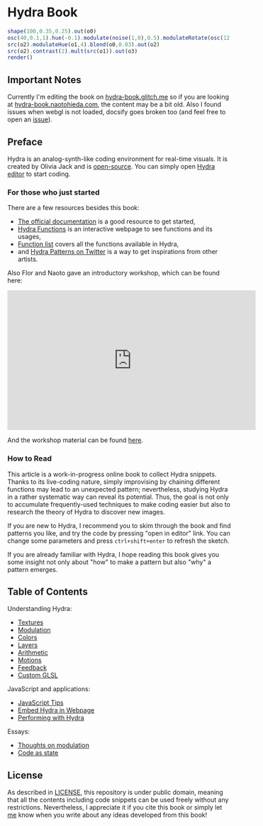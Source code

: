 Hydra Book
========

<!-- ![cover](images/cover.png) -->

```javascript
shape(100,0.35,0.25).out(o0)
osc(40,0.1,1).hue(-0.1).modulate(noise(1,0),0.5).modulateRotate(osc(12,0).kaleid(100),4).out(o1)
src(o2).modulateHue(o1,4).blend(o0,0.03).out(o2)
src(o2).contrast(2).mult(src(o1)).out(o3)
render()
```

Important Notes
--------

Currently I'm editing the book on [hydra-book.glitch.me](https://hydra-book.glitch.me/) so if you are looking at [hydra-book.naotohieda.com](https://hydra-book.naotohieda.com), the content may be a bit old. Also I found issues when webgl is not loaded, docsify goes broken too (and feel free to open an [issue](https://github.com/micuat/hydra-book/issues)).


Preface
--------

Hydra is an analog-synth-like coding environment for real-time visuals. It is created by Olivia Jack and is [open-source](https://github.com/ojack/hydra). You can simply open [Hydra editor](https://hydra.ojack.xyz) to start coding.


### For those who just started

There are a few resources besides this book:

* [The official documentation](https://github.com/ojack/hydra#Getting-Started) is a good resource to get started,
* [Hydra Functions](https://ojack.xyz/hydra-functions/) is an interactive webpage to see functions and its usages,
* [Function list](https://github.com/ojack/hydra/blob/master/docs/funcs.md) covers all the functions available in Hydra,
* and [Hydra Patterns on Twitter](https://twitter.com/hydra_patterns) is a way to get inspirations from other artists.

Also Flor and Naoto gave an introductory workshop, which can be found here:

<iframe width="560" height="315" src="https://www.youtube.com/embed/TMRooK2c8Is" title="YouTube video player" frameborder="0" allow="accelerometer; autoplay; clipboard-write; encrypted-media; gyroscope; picture-in-picture" allowfullscreen></iframe>

And the workshop material can be found [here](https://ccfest-2021-glitchme.glitch.me/).

### How to Read

This article is a work-in-progress online book to collect Hydra snippets. Thanks to its live-coding nature, simply improvising by chaining different functions may lead to an unexpected pattern; nevertheless, studying Hydra in a rather systematic way can reveal its potential. Thus, the goal is not only to accumulate frequently-used techniques to make coding easier but also to research the theory of Hydra to discover new images.

If you are new to Hydra, I recommend you to skim through the book and find patterns you like, and try the code by pressing "open in editor" link. You can change some parameters and press `ctrl+shift+enter` to refresh the sketch.

If you are already familiar with Hydra, I hope reading this book gives you some insight not only about "how" to make a pattern but also "why" a pattern emerges.


Table of Contents
--------

Understanding Hydra:

* [Textures](textures)
* [Modulation](modulation)
* [Colors](colors)
* [Layers](layers)
* [Arithmetic](arithmetic)
* [Motions](motions)
* [Feedback](feedback)
* [Custom GLSL](glsl)

JavaScript and applications:

* [JavaScript Tips](javascript)
* [Embed Hydra in Webpage](embed)
* [Performing with Hydra](performing)

Essays:

* [Thoughts on modulation](thoughts-on-modulation)
* [Code as state](code-as-state)

License
--------

As described in [LICENSE](https://github.com/micuat/hydra-book/blob/master/LICENSE), this repository is under public domain, meaning that all the contents including code snippets can be used freely without any restrictions. Nevertheless, I appreciate it if you cite this book or simply let [me](https://naotohieda.com) know when you write about any ideas developed from this book!
